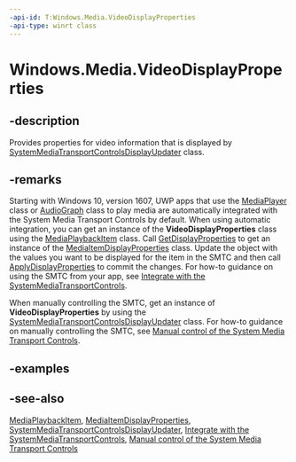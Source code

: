```yaml
---
-api-id: T:Windows.Media.VideoDisplayProperties
-api-type: winrt class
---
```


<!-- Class syntax.
public class VideoDisplayProperties : Windows.Media.IVideoDisplayProperties, Windows.Media.IVideoDisplayProperties2
-->

# Windows.Media.VideoDisplayProperties

## -description
Provides properties for video information that is displayed by [SystemMediaTransportControlsDisplayUpdater](systemmediatransportcontrolsdisplayupdater.md) class.

## -remarks
Starting with Windows 10, version 1607, UWP apps that use the [MediaPlayer](../windows.media.playback/mediaplayer.md) class or [AudioGraph](../windows.media.audio/audiograph.md) class to play media are automatically integrated with the System Media Transport Controls by default. When using automatic integration, you can get an instance of the **VideoDisplayProperties** class using the [MediaPlaybackItem](../windows.media.playback/mediaplaybackitem.md) class. Call [GetDisplayProperties](../windows.media.playback/mediaplaybackitem_getdisplayproperties_103236454.md) to get an instance of the [MediaItemDisplayProperties](../windows.media.playback/mediaitemdisplayproperties.md) class. Update the object with the values you want to be displayed for the item in the SMTC and then call [ApplyDisplayProperties](../windows.media.playback/mediaplaybackitem_applydisplayproperties_1634192028.md) to commit the changes. For how-to guidance on using the SMTC from your app, see [Integrate with the SystemMediaTransportControls](https://msdn.microsoft.com/windows/uwp/audio-video-camera/integrate-with-systemmediatransportcontrols).

When manually controlling the SMTC, get an instance of **VideoDisplayProperties** by using the [SystemMediaTransportControlsDisplayUpdater](systemmediatransportcontrolsdisplayupdater.md) class. For how-to guidance on manually controlling the SMTC, see [Manual control of the System Media Transport Controls](https://msdn.microsoft.com/windows/uwp/audio-video-camera/system-media-transport-controls).

## -examples

## -see-also
[MediaPlaybackItem](../windows.media.playback/mediaplaybackitem.md), [MediaItemDisplayProperties](../windows.media.playback/mediaitemdisplayproperties.md), [SystemMediaTransportControlsDisplayUpdater](systemmediatransportcontrolsdisplayupdater.md), [Integrate with the SystemMediaTransportControls](https://msdn.microsoft.com/windows/uwp/audio-video-camera/integrate-with-systemmediatransportcontrols), [Manual control of the System Media Transport Controls](https://msdn.microsoft.com/windows/uwp/audio-video-camera/system-media-transport-controls)